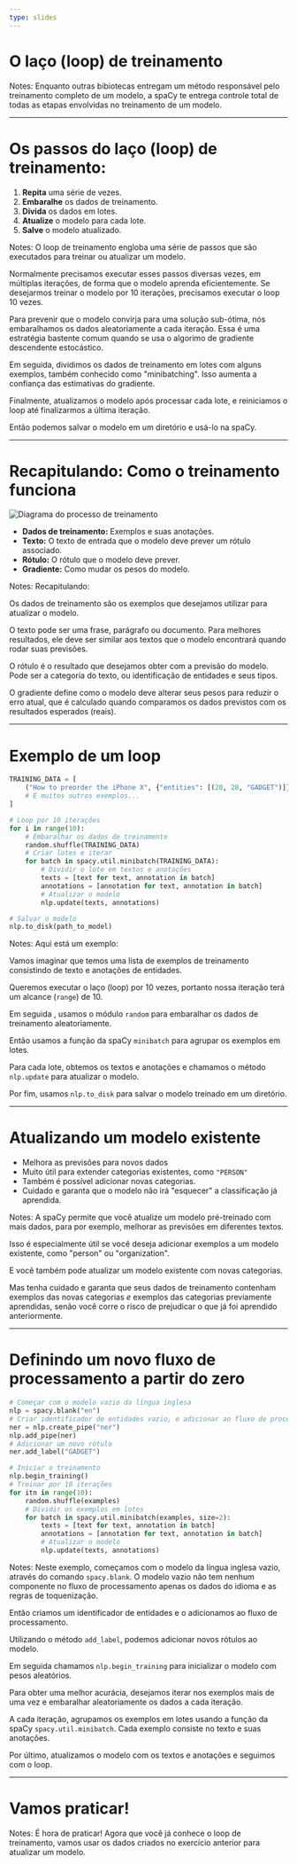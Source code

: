 ```yaml
---
type: slides
---
```


# O laço (loop) de treinamento

Notes: Enquanto outras bibiotecas entregam um método responsável pelo
treinamento completo de um modelo, a spaCy te entrega controle total de todas 
as etapas envolvidas no treinamento de um modelo.

---

# Os passos do laço (loop) de treinamento:

1. **Repita** uma série de vezes.
2. **Embaralhe** os dados de treinamento.
3. **Divida** os dados em lotes.
4. **Atualize** o modelo para cada lote.
5. **Salve** o modelo atualizado.

Notes: O loop de treinamento engloba uma série de passos que são executados
para treinar ou atualizar um modelo.

Normalmente precisamos executar esses passos diversas vezes, em múltiplas iterações,
de forma que o modelo aprenda eficientemente. Se desejarmos treinar o modelo
por 10 iterações, precisamos executar o loop 10 vezes.

Para prevenir que o modelo convirja para uma solução sub-ótima, nós embaralhamos
os dados aleatoriamente a cada iteração. Essa é uma estratégia bastente comum
quando se usa o algorimo de gradiente descendente estocástico.

Em seguida, dividimos os dados de treinamento em lotes com alguns exemplos,
também conhecido como "minibatching". Isso aumenta a confiança das estimativas
do gradiente.

Finalmente, atualizamos o modelo após processar cada lote, e reiniciamos o loop
até finalizarmos a última iteração.

Então podemos salvar o modelo em um diretório e usá-lo na spaCy.

---

# Recapitulando: Como o treinamento funciona

<img src="/training.png" alt="Diagrama do processo de treinamento" />

- **Dados de treinamento:** Exemplos e suas anotações.
- **Texto:** O texto de entrada que o modelo deve prever um rótulo associado.
- **Rótulo:** O rótulo que o modelo deve prever.
- **Gradiente:** Como mudar os pesos do modelo.

Notes: Recapitulando:

Os dados de treinamento são os exemplos que desejamos utilizar para atualizar
o modelo.

O texto pode ser uma frase, parágrafo ou documento. Para melhores resultados,
ele deve ser similar aos textos que o modelo encontrará quando rodar suas
previsões.

O rótulo é o resultado que desejamos obter com a previsão do modelo. Pode ser a categoria
do texto, ou identificação de entidades e seus tipos.

O gradiente define como o modelo deve alterar seus pesos para reduzir o erro atual, 
que é calculado quando comparamos os dados previstos com os resultados esperados 
(reais).

---

# Exemplo de um loop

```python
TRAINING_DATA = [
    ("How to preorder the iPhone X", {"entities": [(20, 28, "GADGET")]})
    # E muitos outros exemplos...
]
```

```python
# Loop por 10 iterações
for i in range(10):
    # Embaralhar os dados de treinamento
    random.shuffle(TRAINING_DATA)
    # Criar lotes e iterar 
    for batch in spacy.util.minibatch(TRAINING_DATA):
        # Dividir o lote em textos e anotações
        texts = [text for text, annotation in batch]
        annotations = [annotation for text, annotation in batch]
        # Atualizar o modelo
        nlp.update(texts, annotations)

# Salvar o modelo 
nlp.to_disk(path_to_model)
```

Notes: Aqui está um exemplo:

Vamos imaginar que temos uma lista de exemplos de treinamento consistindo de
texto e anotações de entidades.

Queremos executar o laço (loop) por 10 vezes, portanto nossa iteração terá um
alcance (`range`) de 10.

Em seguida , usamos o módulo `random` para embaralhar os dados de treinamento
aleatoriamente.

Então usamos a função da spaCy `minibatch` para agrupar os exemplos em lotes.

Para cada lote, obtemos os textos e anotações e chamamos o método `nlp.update`
para atualizar o modelo.

Por fim, usamos `nlp.to_disk` para salvar o modelo treinado em um diretório.

---

# Atualizando um modelo existente

- Melhora as previsões para novos dados
- Muito útil para extender categorias existentes, como `"PERSON"`
- Também é possível adicionar novas categorias.
- Cuidado e garanta que o modelo não irá "esquecer" a classificação já aprendida.

Notes: A spaCy permite que você atualize um modelo pré-treinado com mais
dados, para por exemplo, melhorar as previsões em diferentes textos.

Isso é especialmente útil se você deseja adicionar exemplos a um modelo
existente, como "person" ou "organization".

E você também pode atualizar um modelo existente com novas categorias.

Mas tenha cuidado e garanta que seus dados de treinamento contenham 
exemplos das novas categorias _e_ exemplos das categorias previamente
aprendidas, senão você corre o risco de prejudicar o que já foi aprendido
anteriormente.

---

# Definindo um novo fluxo de processamento a partir do zero

```python
# Começar com o modelo vazio da língua inglesa
nlp = spacy.blank("en")
# Criar identificador de entidades vazio, e adicionar ao fluxo de processamento
ner = nlp.create_pipe("ner")
nlp.add_pipe(ner)
# Adicionar um novo rótulo
ner.add_label("GADGET")

# Iniciar o treinamento
nlp.begin_training()
# Treinar por 10 iterações
for itn in range(10):
    random.shuffle(examples)
    # Dividir os exemplos em lotes
    for batch in spacy.util.minibatch(examples, size=2):
        texts = [text for text, annotation in batch]
        annotations = [annotation for text, annotation in batch]
        # Atualizar o modelo
        nlp.update(texts, annotations)
```

Notes: Neste exemplo, começamos com o modelo da língua inglesa vazio, através
do comando `spacy.blank`. O modelo vazio não tem nenhum componente no fluxo
de processamento apenas os dados do idioma e as regras de toquenização.

Então criamos um identificador de entidades e o adicionamos ao fluxo de
processamento.

Utilizando o método `add_label`, podemos adicionar novos rótulos ao modelo.

Em seguida chamamos `nlp.begin_training` para inicializar o modelo com pesos 
aleatórios.

Para obter uma melhor acurácia, desejamos iterar nos exemplos mais de uma
vez e embaralhar aleatoriamente os dados a cada iteração.

A cada iteração, agrupamos os exemplos em lotes usando a função da spaCy
`spacy.util.minibatch`. Cada exemplo consiste no texto e suas anotações.

Por último, atualizamos o modelo com os textos e anotações e seguimos com
o loop.

---

# Vamos praticar!

Notes: É hora de praticar! Agora que você já conhece o loop de treinamento, vamos
usar os dados criados no exercício anterior para atualizar um modelo.
